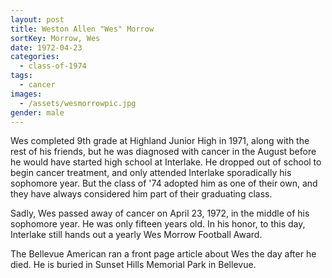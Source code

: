 ```yaml
---
layout: post
title: Weston Allen "Wes" Morrow
sortKey: Morrow, Wes
date: 1972-04-23
categories:
  - class-of-1974
tags:
  - cancer
images:
  - /assets/wesmorrowpic.jpg
gender: male
---
```

Wes completed 9th grade at Highland Junior High in 1971, along with the rest of his friends, but he was diagnosed with cancer in the August before he would have started high school at Interlake. He dropped out of school to begin cancer treatment, and only attended Interlake sporadically his sophomore year. But the class of '74 adopted him as one of their own, and they have always considered him part of their graduating class.

Sadly, Wes passed away of cancer on April 23, 1972, in the middle of his sophomore year. He was only fifteen years old. In his honor, to this day, Interlake still hands out a yearly Wes Morrow Football Award.

The Bellevue American ran a front page article about Wes the day after he died. He is buried in Sunset Hills Memorial Park in Bellevue.